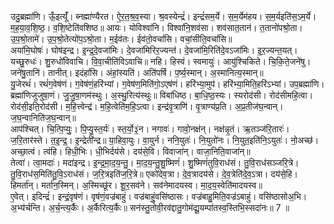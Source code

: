 

  
उदु॒ब्रह्मा॑णि। ऊँ॒इत्यूँ॑। ब्नह्मा॑ण्यैरत। ऐ॒र॒त॒श्र॒व॒स्या। श्र॒वस्येन्द्रं॑। इन्द्रं॑सम॒र्ये। स॒म॒र्येम॑हय। स॒म॒र्यइति॑स॒ऽम॒र्ये। म॒ह॒या॒व॒शि॒ष्ठ॒। व॒शि॒ष्टेति॑वशिष्ठ॥ आयः। योविश्वा॑नि। विश्वा॑नि॒शव॑सा। शव॑सात॒तान॑। त॒तानो॑पश्रो॒ता। उ॒प॒श्रो॒तामे॑। उ॒प॒श्रो॒तेत्यो॑प॒ऽश्रो॒ता। म॒ईव॑तः। ईव॑तो॒वचां॑सि। वचां॒सीति॒वचां॑सि॥  
अया॑मि॒घोषः॑। घोष॑इन्द्र। इ॒न्द्र॒दे॒वजा॑मिः। दे॒वजा॑मिरिर॒ज्यन्त॑। दे॒वजा॑मि॒रिति॑दे॒वऽजा॑मिः। इ॒र॒ज्यन्त॒यत्। यच्छु॒रुधः॑। शु॒रुधो॑विवाचि। वि॒वा॒चीति॑विऽवाचि॥ नहि। हिस्वं। स्वमायुः॑। आयु॑श्चिकिते। चि॒कि॒ते॒जने॑षु। जने॑षु॒तानि॑। तानीत्। इदंहां॑सि। अंहां॒स्यति॑। अति॑पर्षि। प॒र्ष्य॒स्मान्। अ॒स्मानित्य॒स्मान्॥  
यु॒जेरथं॑। रथं॑ग॒वेष॑णं। ग॒वेष॑णं॒हरि॑भ्यां। ग॒वेष॑ण॒मिति॑गो॒ऽएष॑णं। हरि॑भ्या॒मुप॑। हरि॑भ्या॒मिति॒हरि॑ऽभ्यां। उप॒ब्रह्मा॑णि। ब्रह्मा॑णिजुजुषा॒णं। जु॒जु॒षा॒णम॑स्थुः। अ॒स्थु॒रित्य॑स्थुः॥ विबा॑धिष्ठ। बा॒धि॒ष्ठ॒स्यः। स्यरोद॑सी। रोद॑सीमहि॒त्वा। रोद॑सी॒इति॒रोद॑सी। म॒हि॒त्त्वेन्द्र॑। म॒हि॒त्वेति॑म॒हि॒ऽत्वा। इन्द्र॑वृ॒त्राणि॑। वृ॒त्राण्य॑प्र॒ति। अ॒प्र॒तीज॑घ॒न्वान्। ज॒घ॒न्वानिति॑ज॒घ॒न्वान्॥  
आप॑श्चित्। चि॒त्पि॒प्युः॒। पि॒प्यु॒स्त॒र्यः॑। स्त॒र्यो॒३॒॑न। नगावः॑। गावो॒नक्ष॑न्। नक्ष॑न्नृ॒तं। ऋ॒तञ्ज॑रि॒तारः॑। ज॒रि॒तार॑स्ते। त॒इ॒न्द्र॒। इ॒न्द्रेती॑न्द्र॥ या॒हिवा॒युः। वा॒युर्न। ननि॒युतः॑। नि॒युतो॑नः। नि॒युत॒इति॑नि॒ऽयुतः॑। नो॒अच्छ॑। अच्छा॒त्वं। त्वंहि। हिधी॒भिः। धी॒भिर्दय॑से। दय॑से॒वि। विवाजा॑न्। वाजा॒निति॒वाजा॑न्॥  
तेत्वा॑। त्वा॒मदाः॑। मदा॑इन्द्र। इ॒न्द्र॒मा॒द॒य॒न्तु॒। मा॒द॒य॒न्तु॒शु॒ष्मिणं॑। शु॒ष्मिणं॑तुवि॒राध॑सं। तु॒वि॒राध॑सञ्जरि॒त्रे। तु॒वि॒राध॑स॒मिति॑तु॒वि॒ऽराध॑सं। ज॒रि॒त्रइति॑ज॒रि॒त्रे॥ एको॑देव॒त्रा। दे॒व॒त्रादय॑से। दे॒व॒त्रेति॑दे॒व॒ऽत्रा। दय॑से॒हि। हिमर्ता॑न्। मर्ता॑न॒स्मिन्। अ॒स्मिच्छू॑र। शू॒र॒सव॑ने। सव॑नेमादयस्व। मा॒द॒य॒स्वेति॑मादयस्व॥  
ए॒वेत्। इदिन्द्रं॑। इन्द्रं॒वृष॑णं। वृष॑णं॒वज्र॑बाहुं। वज्र॑बाहुं॒वसि॑ष्ठासः। वज्र॑बाहु॒मिति॒वज्र॑ऽबाहुं। वसि॑ष्ठासोअ॒भि। अ॒भ्य॑र्चन्ति। अ॒र्च॒न्त्य॒र्कैः। अ॒र्कैरित्य॒र्कैः॥ सन॑स्तु॒तोवी॒रव॑द्दातु॒गोम॑द्यू॒यम्पा॑तस्व॒स्तिभि॒स्सदा॑नः॥ 7 ॥  

